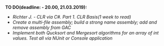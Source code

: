 **TO DO(deadline: - 20.00, 21.03.2019):**
- *Richter J. - CLR via C#. Part 1. CLR Basis(1 week to read)*
- *Create a multi-file assembly; build a strong name assembly; add and remove assembly from GAC*
- *Implement both Qucksort and Mergesort algorithms for an array of int values. Test all via NUnit or Console application*
